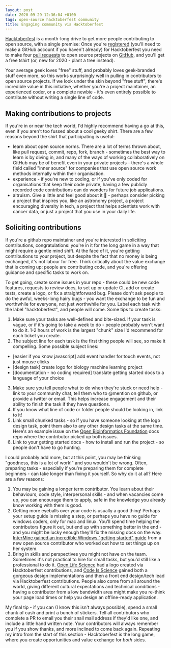 ```yaml
---
layout: post
date: 2020-09-29 12:36:04 +0100
tags: open-source hacktoberfest community
title: Engaging community via Hacktoberfest
---
```


[Hacktoberfest](https://hacktoberfest.digitalocean.com/) is a month-long drive to get more people contributing to open source, with a single premise: Once you're [registered](https://hacktoberfest.digitalocean.com/login) (you'll need to make a GitHub account if you haven't already) for Hacktoberfest you need to make four [pull requests](http://oss-watch.ac.uk/resources/pullrequest) to open source projects on [GitHub](http://oss-watch.ac.uk/resources/pullrequest), and you'll get a free tshirt (or, new for 2020 - plant a tree instead).

Your average geek loves "free" stuff, and probably loves geek-branded stuff even more, so this works surprisingly well in pulling in contributors to open source projects. If we look under the skin beyond "free stuff", there's incredible value in this initiative, whether you're a project maintainer, an experienced coder, or a complete newbie - it's even entirely possible to contribute without writing a single line of code.

## Making contributions to projects

If you're in or near the tech world, I'd highly recommend having a go at this, even if you aren't too fussed about a cool geeky shirt. There are a few reasons beyond the shirt that participating is useful:

- learn about open source norms. There are a lot of terms thrown about, like pull request, commit, repo, fork, branch - sometimes the best way to learn is by diving in, and many of the ways of working collaboratively on GitHub may be of benefit even in your private projects - there's a whole field called "inner source" for companies that use open source work methods internally within their organisation.
- experience - if you're new to coding, or if you've only coded for organisations that keep their code private, having a few publicly recorded code contributions can do wonders for future job applications.
- altruism. Give a little and feel good about it 💪 - perhaps consider picking a project that inspires you, like an astronomy project, a project encouraging diversity in tech, a project that helps scientists work with cancer data, or just a project that you use in your daily life.

## Soliciting contributions

If you're a github repo maintainer and you're interested in soliciting contributions, congratulations: you're in it for the long game in a way that might require a gentle mind shift. At the face of it, you're getting contributions to your project, but despite the fact that no money is being exchanged, it's not labour for free. Think critically about the value exchange that is coming up: people are contributing code, and you're offering guidance and specific tasks to work on.

To get going, create some issues in your repo - these could be new code features, requests to review docs, to set up or update CI, add or create tests, create a logo, or fix a straightforward bug. Please don't ask people to do the awful, weeks-long hairy bugs - you want the exchange to be fun and worthwhile for everyone, not just worthwhile for you. Label each task with the label "hacktoberfest", and people will come. Some tips to create tasks:

1. Make sure your tasks are well-defined and bite-sized. If your task is vague, or if it's going to take a week to do - people probably won't want to do it. 1-2 hours of work is the largest "chunk" size I'd recommend for each ticket you create.
2. The subject line for each task is the first thing people will see, so make it compelling. Some possible subject lines:
  - [easier if you know javascript] add event handler for touch events, not just mouse clicks
  - [design task] create logo for biology machine learning project
  - [documentation - no coding required] translate getting started docs to a language of your choice
3. Make sure you tell people what to do when they're stuck or need help - link to your community chat, tell them who to @mention on github, or provide a twitter or email. This helps increase engagement and their ability to finish the task if they have questions.
4. If you know what line of code or folder people should be looking in, link to it!
5. Link small chunked tasks - so if you have someone looking at the logo design task, point them also to any other design tasks at the same time. Here's an example issue on the [Open Bioinformatics Foundation](https://github.com/OBF/obf-docs/issues/82) docs repo where the contributor picked up both issues.
6. Link to your getting started docs - how to install and run the project - so people don't have to go hunting.

I could probably add more, but at this point, you may be thinking "goodness, this is a lot of work!" and you wouldn't be wrong. Often, preparing tasks - especially if you're preparing them for complete beginners - can take longer than fixing it yourself. So why do it at all? Here are a few reasons:

1. You may be gaining a longer term contributor. You learn about their behaviours, code style, interpersonal skills - and when vacancies come up, you can encourage them to apply, safe in the knowledge you already know working with them is good.
2. Getting more eyeballs over your code is usually a good thing! Perhaps your setup guide is missing a step, or perhaps you have no guide for windows coders, only for mac and linux. You'll spend time helping the contributors figure it out, but end up with something better in the end - and you might be lucky enough they'll fix the missing docs on the way. [InterMine gained an incredible Windows "getting started" guide](https://github.com/intermine/InterMine-Data-Browser-Tool/pull/78) from a new open source contributor who worked out how to set things up on her system.
3. Bring in skills and perspectives you might not have on the team. Sometimes it's not practical to hire for small tasks, but you'd still like a professional to do it. [Open Life Science](https://github.com/open-life-science/open-life-science.github.io/issues/1) had a logo created via Hacktoberfest contributions, and [Code Is Science](https://github.com/codeisscience/code-is-science/issues/12) gained both a gorgeous design implementations and then a front end design/tech lead via Hacktoberfest contributions. People also come from all around the world, giving different cultural expectations and technical conditions - having a contributor from a low bandwidth area might make you re-think your page load times or help you design an offline-ready application.

My final tip - if you can (I know this isn't always possible), spend a small chunk of cash and print a bunch of stickers. Tell all contributors who complete a PR to email you their snail mail address if they'd like one, and include a little hand written note. Your contributors will always remember you if you show thanks, and more inclined to come back again. Repeating my intro from the start of this section - Hacktoberfest is the long game, where you create opportunities and value exchange for _both_ sides.
